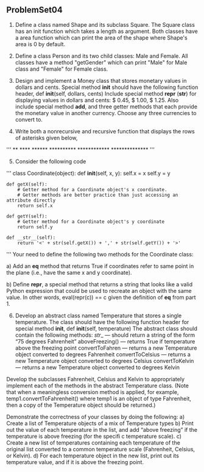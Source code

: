 ## ProblemSet04

1. Define a class named Shape and its subclass Square. The Square class has an init function which takes a length as argument. 
Both classes have a area function which can print the area of the shape where Shape's area is 0 by default.

2. Define a class Person and its two child classes: Male and Female. 
All classes have a method "getGender" which can print "Male" for Male class and "Female" for Female class.

3. Design and implement a Money class that stores monetary values in dollars and cents. Special method
__init__ should have the following function header,
def __init__(self, dollars, cents)
Include special method __repr__ (__str__) for displaying values in dollars and cents: $ 0.45,
$ 1.00, $ 1.25. Also include special method __add__, and three getter methods that each provide the
monetary value in another currency. Choose any three currencies to convert to.

4. Write both a nonrecursive and recursive function that displays the rows of asterisks given below,

'''
            **
	   ****
          ******
        **********
       ************
      **************
'''

5. Consider the following code

'''
class Coordinate(object):
    def __init__(self, x, y):
        self.x = x
        self.y = y

    def getX(self):
        # Getter method for a Coordinate object's x coordinate.
        # Getter methods are better practice than just accessing an attribute directly
        return self.x

    def getY(self):
        # Getter method for a Coordinate object's y coordinate
        return self.y

    def __str__(self):
        return '<' + str(self.getX()) + ',' + str(self.getY()) + '>'
'''
Your need to define the following two methods for the Coordinate class:

a) Add an __eq__ method that returns True if coordinates refer to same point in the plane (i.e., have the same x and y coordinate).

b) Define __repr__, a special method that returns a string that looks like a valid Python expression that could be used to recreate an object with the same value. In other words, eval(repr(c)) == c given the definition of __eq__ from part 1.
	
6. Develop an abstract class named Temperature that stores a single temperature. The class should have
the following function header for special method __init__,
	def __init__(self, temperature)
	The abstract class should contain the following methods:
	_str__ — should return a string of the form “75 degrees Fahrenheit”
	aboveFreezing() — returns True if temperature above the freezing point
	convertToFahren — returns a new Temperature object converted to degrees Fahrenheit
	convertToCelsius — returns a new Temperature object converted to degrees Celsius
	convertToKelvin — returns a new Temperature object converted to degrees Kelvin	
	
Develop the subclasses Fahrenheit, Celsius and Kelvin to appropriately implement each of the methods in the abstract Temperature class. (Note that when a meaningless conversion method is applied, for example, temp1.convertToFahrenheit() where temp1 is an object of type
Fahrenheit, then a copy of the Temperature object should be returned.)

Demonstrate the correctness of your classes by doing the following:
	a) Create a list of Temperature objects of a mix of Temperature types
	b) Print out the value of each temperature in the list, and add “above freezing” if the temperature is above
freezing (for the specifi c temperature scale).
	c) Create a new list of temperatures containing each temperature of the original list converted to a common
temperature scale (Fahrenheit, Celsius, or Kelvin).
	d) For each temperature object in the new list, print out its temperature value, and if it is above the freezing
point.
